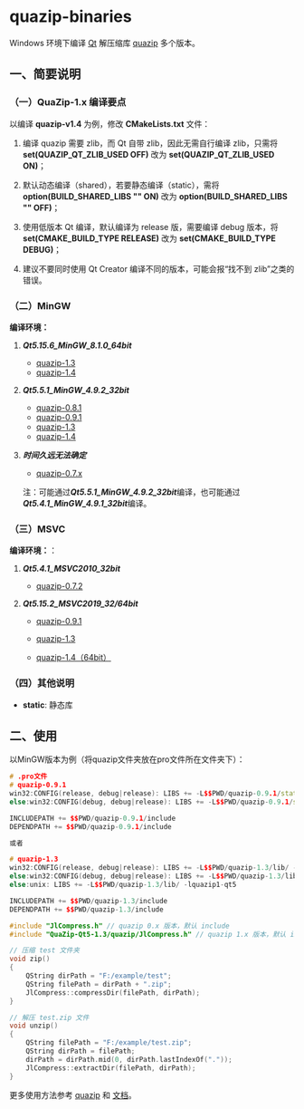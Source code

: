 # quazip-binaries
Windows 环境下编译 [Qt](https://www.qt.io/) 解压缩库 [quazip](https://github.com/stachenov/quazip) 多个版本。

## 一、简要说明

### （一）QuaZip-1.x 编译要点

以编译 **quazip-v1.4** 为例，修改 **CMakeLists.txt** 文件：

1. 编译 quazip 需要 zlib，而 Qt 自带 zlib，因此无需自行编译 zlib，只需将 **set(QUAZIP_QT_ZLIB_USED OFF)** 改为 **set(QUAZIP_QT_ZLIB_USED ON)**；

2. 默认动态编译（shared），若要静态编译（static），需将 **option(BUILD_SHARED_LIBS "" ON)** 改为 **option(BUILD_SHARED_LIBS "" OFF)**；

3. 使用低版本 Qt 编译，默认编译为 release 版，需要编译 debug 版本，将 **set(CMAKE_BUILD_TYPE RELEASE)** 改为 **set(CMAKE_BUILD_TYPE DEBUG)**；

4. 建议不要同时使用 Qt Creator 编译不同的版本，可能会报“找不到 zlib”之类的错误。


### （二）MinGW

**编译环境：**

1. ***Qt5.15.6_MinGW_8.1.0_64bit***

   - [quazip-1.3](https://github.com/snolkmg/quazip-binaries/releases/download/1.0/quazip-1.3-Qt.5.15.6-mingw64.zip) 
   - [quazip-1.4](https://github.com/snolkmg/quazip-binaries/releases/download/1.4/quazip-1.4-Qt_5.15.6-win64-mingw810.zip) 
2. ***Qt5.5.1_MinGW_4.9.2_32bit***

   - [quazip-0.8.1](https://github.com/snolkmg/quazip-binaries/releases/download/1.0/quazip-0.8.1-Qt5.5.1-mingw.zip)
   - [quazip-0.9.1](https://github.com/snolkmg/quazip-binaries/releases/download/1.0/quazip-0.9.1-Qt5.5.1-mingw.zip)
   - [quazip-1.3](https://github.com/snolkmg/quazip-binaries/releases/download/1.0/quazip-1.3-Qt5.5.1-mingw.zip) 
   - [quazip-1.4](https://github.com/snolkmg/quazip-binaries/releases/download/1.4/quazip-1.4-Qt_5.5.1-win32-mingw492.zip) 

3. ***时间久远无法确定***

   - [quazip-0.7.x](https://github.com/snolkmg/quazip-binaries/releases/download/1.0/quazip-0.7.x-mingw.zip)

   注：可能通过***Qt5.5.1_MinGW_4.9.2_32bit***编译，也可能通过***Qt5.4.1_MinGW_4.9.1_32bit***编译。

### （三）MSVC

**编译环境：**：

1. ***Qt5.4.1_MSVC2010_32bit***
   - [quazip-0.7.2](https://github.com/snolkmg/quazip-binaries/releases/download/1.0/quazip-0.7.2-Qt-5.4.1-msvc2010.zip)

2. ***Qt5.15.2_MSVC2019_32/64bit***
   - [quazip-0.9.1](https://github.com/snolkmg/quazip-binaries/releases/download/1.0/quazip-0.9.1-Qt5.15.2-msvc2019.zip)

   - [quazip-1.3](https://github.com/snolkmg/quazip-binaries/releases/download/1.0/quazip-1.3-Qt5.15.2-msvc2019.zip)

   - [quazip-1.4（64bit）](https://github.com/snolkmg/quazip-binaries/releases/download/1.4/quazip-1.4-Qt_5.15.2-win64-msvc2019.zip)

### （四）其他说明

- **static**: 静态库

## 二、使用

以MinGW版本为例（将quazip文件夹放在pro文件所在文件夹下）：

```cpp
# .pro文件
# quazip-0.9.1
win32:CONFIG(release, debug|release): LIBS += -L$$PWD/quazip-0.9.1/static/ -lquazip
else:win32:CONFIG(debug, debug|release): LIBS += -L$$PWD/quazip-0.9.1/static/ -lquazipd

INCLUDEPATH += $$PWD/quazip-0.9.1/include
DEPENDPATH += $$PWD/quazip-0.9.1/include

或者

# quazip-1.3
win32:CONFIG(release, debug|release): LIBS += -L$$PWD/quazip-1.3/lib/ -lquazip1-qt5
else:win32:CONFIG(debug, debug|release): LIBS += -L$$PWD/quazip-1.3/lib/ -lquazip1-qt5d
else:unix: LIBS += -L$$PWD/quazip-1.3/lib/ -lquazip1-qt5

INCLUDEPATH += $$PWD/quazip-1.3/include
DEPENDPATH += $$PWD/quazip-1.3/include
```

```cpp
#include "JlCompress.h" // quazip 0.x 版本，默认 include
#include "QuaZip-Qt5-1.3/quazip/JlCompress.h" // quazip 1.x 版本，默认 include

// 压缩 test 文件夹
void zip()
{
    QString dirPath = "F:/example/test";
    QString filePath = dirPath + ".zip";
    JlCompress::compressDir(filePath, dirPath);
}

// 解压 test.zip 文件
void unzip()
{
    QString filePath = "F:/example/test.zip";
    QString dirPath = filePath;
    dirPath = dirPath.mid(0, dirPath.lastIndexOf("."));
    JlCompress::extractDir(filePath, dirPath);
}

```

更多使用方法参考 [quazip](https://github.com/stachenov/quazip) 和 [文档](https://stachenov.github.io/quazip/)。

